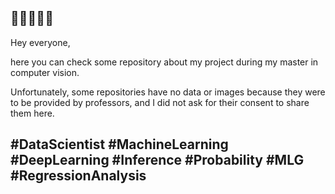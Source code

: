##  👋👋👋👋👋

Hey everyone, 

here you can check some repository about my project during my master in computer vision. 

Unfortunately, some repositories have no data or images because they were to be provided by professors, and I did not ask for their consent to share them here.

## #DataScientist #MachineLearning #DeepLearning #Inference #Probability #MLG #RegressionAnalysis





